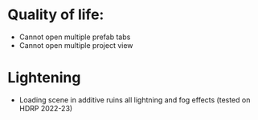 
# Quality of life:
- Cannot open multiple prefab tabs
- Cannot open multiple project view


# Lightening
- Loading scene in additive ruins all lightning and fog effects (tested on HDRP 2022-23)

